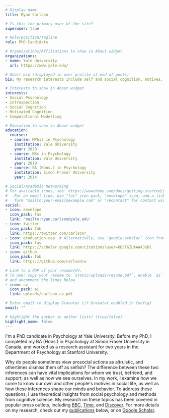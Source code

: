 ```yaml
---
# Display name
title: Ryan Carlson

# Is this the primary user of the site?
superuser: true

# Role/position/tagline
role: PhD Candidate

# Organizations/Affiliations to show in About widget
organizations:
- name: Yale University
  url: https://www.yale.edu/

# Short bio (displayed in user profile at end of posts)
bio: My research interests include self and social cognition, motives, and morality.

# Interests to show in About widget
interests:
- Social Psychology
- Introspection
- Social Cognition
- Motivated Cognition
- Computational Modelling

# Education to show in About widget
education:
  courses:
  - course: MPhil in Psychology
    institution: Yale University
    year: 2020
  - course: MSc in Psychology
    institution: Yale University
    year: 2019
  - course: BA (Hons.) in Psychology
    institution: Simon Fraser University
    year: 2014

# Social/Academic Networking
# For available icons, see: https://wowchemy.com/docs/getting-started/page-builder/#icons
#   For an email link, use "fas" icon pack, "envelope" icon, and a link in the
#   form "mailto:your-email@example.com" or "/#contact" for contact widget.
social:
- icon: envelope
  icon_pack: fas
  link: 'mailto:ryan.carlson@yale.edu'
- icon: twitter
  icon_pack: fab
  link: https://twitter.com/carlsonr_
- icon: graduation-cap  # Alternatively, use `google-scholar` icon from `ai` icon pack
  icon_pack: fas
  link: https://scholar.google.com/citations?user=kDJTGIUAAAAJ&hl
- icon: github
  icon_pack: fab
  link: https://github.com/carlsonrw

# Link to a PDF of your resume/CV.
# To use: copy your resume to `static/uploads/resume.pdf`, enable `ai` icons in `params.toml`, 
# and uncomment the lines below.
- icon: cv
  icon_pack: ai
  link: uploads/carlson_cv.pdf

# Enter email to display Gravatar (if Gravatar enabled in Config)
email: ""

# Highlight the author in author lists? (true/false)
highlight_name: false
---
```


I'm a PhD candidate in Psychology at Yale University. Before my PhD, I completed my BA (Hons.) in Psychology at Simon Fraser University in Canada, and worked as a research assistant for two years in the Department of Psychology at Stanford University.

Why do people sometimes view prosocial actions as altruistic, and othertimes dismiss them off as selfish? The difference between these two inferences can have vital implications for whom we trust, befriend, and support, as well as how we see ourselves. In my work, I examine how we come to know our own and other people's motives in social life, as well as how these inferences shape our minds and behavior. To address these questions, I use theoretical insights from social psychology and methods from cognitive science. My research on these topics has been covered in popular press outlets, including [BBC](https://www.bbc.com/worklife/article/20211122-why-overly-kind-and-moral-people-can-rub-you-up-the-wrong-way), [Time](https://time.com/5859459/in-defense-of-virtue-signaling-2/), and [Discover](https://www.discovermagazine.com/mind/how-will-we-remember-the-coronavirus-pandemic). For more details on my research, check out my [publications](#featured) below, or on [Google Scholar](https://scholar.google.com/citations?user=kDJTGIUAAAAJ&hl=en&oi=ao).
